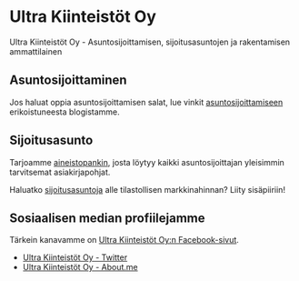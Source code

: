 # Ultra Kiinteistöt Oy

Ultra Kiinteistöt Oy - Asuntosijoittamisen, sijoitusasuntojen ja rakentamisen ammattilainen

## Asuntosijoittaminen

Jos haluat oppia asuntosijoittamisen salat, lue vinkit [asuntosijoittamiseen](https://www.ultrakiinteistot.fi/yritys/asuntosijoittaminen) erikoistuneesta blogistamme.

## Sijoitusasunto

Tarjoamme [aineistopankin](https://www.ultrakiinteistot.fi/yritys/asuntosijoittaminen/aineistopankki), josta löytyy kaikki asuntosijoittajan yleisimmin tarvitsemat asiakirjapohjat.

Haluatko [sijoitusasuntoja](https://www.ultrakiinteistot.fi/yritys/asuntosijoittaminen/sijoitusasunnot) alle tilastollisen markkinahinnan? Liity sisäpiiriin!

## Sosiaalisen median profiilejamme

Tärkein kanavamme on [Ultra Kiinteistöt Oy:n Facebook-sivut](https://www.facebook.com/ultrakiinteistot/).

* [Ultra Kiinteistöt Oy - Twitter](https://twitter.com/ultrakiinteisto)
* [Ultra Kiinteistöt Oy - About.me](https://about.me/ultrakiinteistot)
